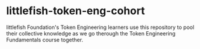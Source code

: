 # littlefish-token-eng-cohort
littlefish Foundation's Token Engineering learners use this repository to pool their collective knowledge as we go therough the Token Engineering Fundamentals course together.
